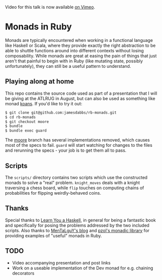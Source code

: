 Video for this talk is now available [on Vimeo](vimeo.com/73430055).

# Monads in Ruby

Monads are typically encountered when working in a functional language like
Haskell or Scala, where they provide exactly the right abstraction to be able to
shuttle functions around into different contexts without losing composability.
While monads are great at easing the pain of things that just aren't that
painful to begin with in Ruby (like mutating state, possibly unfortunately),
they can still be a useful pattern to understand.

## Playing along at home

This repo contains the source code used as part of a presentation that I will be
giving at the ATLRUG in August, but can also be used as something like monad
[koans](http://rubykoans.com/). If you'd like to try it out:

```bash
$ git clone git@github.com:jamesdabbs/rb-monads.git
$ cd rb-monads
$ git checkout moore
$ bundle
$ bundle exec guard
```

The [moore](http://en.wikipedia.org/wiki/Moore_method) branch has several
implementations removed, which causes most of the specs to fail. `guard` will
start watching for changes to the files and rerunning the specs - your job is to
get them all to pass.

## Scripts

The `scripts/` directory contains two scripts which use the constructed monads
to solve a "real" problem. `knight_moves` deals with a knight traversing a
chess board, while `flip` touches on computing chains of probabilities for
flipping weirdly-behaved coins.

## Thanks

Special thanks to [Learn You a Haskell](http://learnyouahaskell.com/), in
general for being a fantastic book and specifically for posing the problems
addressed by the two included scripts. Also thanks to
[MenTaLguY's blog](http://moonbase.rydia.net/mental/writings/programming/monads-in-ruby/00introduction.html)
and [pzol's monadic library](https://github.com/pzol/monadic) for providing
examples of "useful" monads in Ruby.

## TODO
* Video accompanying presentation and post links
* Work on a useable implementation of the Dev monad for e.g. chaining decorators
